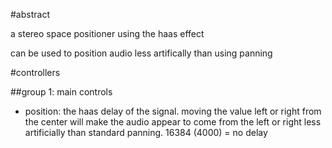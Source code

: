 #abstract

a stereo space positioner using the haas effect

can be used to position audio less artifically than using panning

#controllers

##group 1: main controls

- position: the haas delay of the signal. moving the value left or right from the center will make the audio appear to come from the left or right less artificially than standard panning. 16384 (4000) = no delay